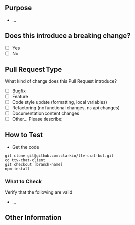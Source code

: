 ## Purpose

<!-- Describe the intention of the changes being proposed. What problem does it solve or functionality does it add? -->

- ...

## Does this introduce a breaking change?

<!-- Mark one with an "x". -->

- [ ] Yes
- [ ] No

## Pull Request Type

What kind of change does this Pull Request introduce?

<!-- Please check the one that applies to this PR using "x". -->

- [ ] Bugfix
- [ ] Feature
- [ ] Code style update (formatting, local variables)
- [ ] Refactoring (no functional changes, no api changes)
- [ ] Documentation content changes
- [ ] Other... Please describe:

## How to Test

<!-- please provide details how to manually test the changes being implemented when applicable -->

- Get the code

```
git clone git@github.com:clarkio/ttv-chat-bot.git
cd ttv-chat-client
git checkout [branch-name]
npm install
```

### What to Check

Verify that the following are valid

- ...

## Other Information

<!-- Add any other helpful information that may be needed here. -->
